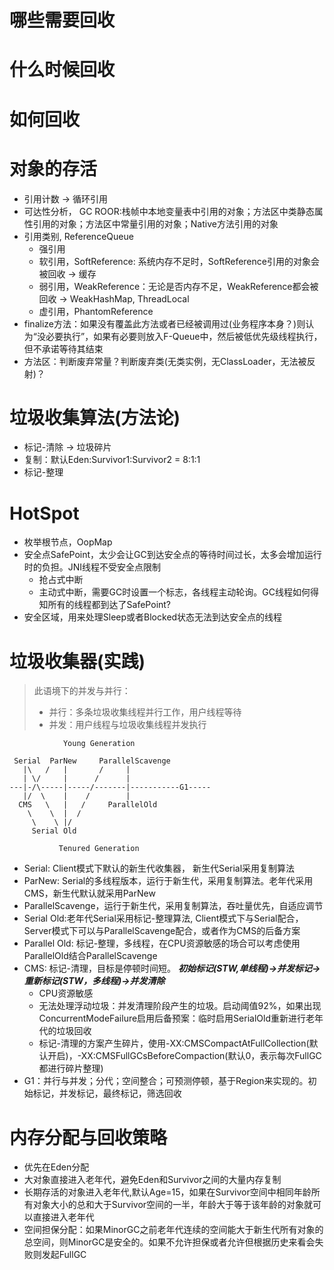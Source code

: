 # 哪些需要回收
# 什么时候回收
# 如何回收

# 对象的存活

* 引用计数 -> 循环引用
* 可达性分析， GC ROOR:栈帧中本地变量表中引用的对象；方法区中类静态属性引用的对象；方法区中常量引用的对象；Native方法引用的对象
* 引用类别, ReferenceQueue
  * 强引用
  * 软引用，SoftReference: 系统内存不足时，SoftReference引用的对象会被回收 -> 缓存
  * 弱引用，WeakReference：无论是否内存不足，WeakReference都会被回收 -> WeakHashMap, ThreadLocal
  * 虚引用，PhantomReference
* finalize方法：如果没有覆盖此方法或者已经被调用过(业务程序本身？)则认为“没必要执行”，如果有必要则放入F-Queue中，然后被低优先级线程执行，但不承诺等待其结束
* 方法区：判断废弃常量？判断废弃类(无类实例，无ClassLoader，无法被反射)？

# 垃圾收集算法(方法论)

* 标记-清除 -> 垃圾碎片
* 复制：默认Eden:Survivor1:Survivor2 = 8:1:1
* 标记-整理

# HotSpot

* 枚举根节点，OopMap
* 安全点SafePoint，太少会让GC到达安全点的等待时间过长，太多会增加运行时的负担。JNI线程不受安全点限制
  * 抢占式中断
  * 主动式中断，需要GC时设置一个标志，各线程主动轮询。GC线程如何得知所有的线程都到达了SafePoint?
* 安全区域，用来处理Sleep或者Blocked状态无法到达安全点的线程

# 垃圾收集器(实践)

>此语境下的并发与并行：
>* 并行：多条垃圾收集线程并行工作，用户线程等待
>* 并发：用户线程与垃圾收集线程并发执行

```
            Young Generation

 Serial  ParNew     ParallelScavenge
   |\   /   |       /     |
   | \/     |      /      |
---|-/\-----|-----/-------|-----------G1-----
   |/  \    |    /        |
  CMS   \   |   /     ParallelOld
    \    \  |  /
     \    \ |/
     Serial Old
            
           Tenured Generation
```

* Serial: Client模式下默认的新生代收集器， 新生代Serial采用复制算法
* ParNew: Serial的多线程版本，运行于新生代，采用复制算法。老年代采用CMS，新生代默认就采用ParNew
* ParallelScavenge，运行于新生代，采用复制算法，吞吐量优先，自适应调节
* Serial Old:老年代Serial采用标记-整理算法, Client模式下与Serial配合，Server模式下可以与ParallelScavenge配合，或者作为CMS的后备方案
* Parallel Old: 标记-整理，多线程，在CPU资源敏感的场合可以考虑使用ParallelOld结合ParallelScavenge
* CMS: 标记-清理，目标是停顿时间短。 ___初始标记(STW,单线程)->并发标记->重新标记(STW，多线程)->并发清除___
  * CPU资源敏感
  * 无法处理浮动垃圾：并发清理阶段产生的垃圾。启动阈值92%，如果出现ConcurrentModeFailure启用后备预案：临时启用SerialOld重新进行老年代的垃圾回收
  * 标记-清理的方案产生碎片，使用-XX:CMSCompactAtFullCollection(默认开启)，-XX:CMSFullGCsBeforeCompaction(默认0，表示每次FullGC都进行碎片整理)
* G1：并行与并发；分代；空间整合；可预测停顿，基于Region来实现的。初始标记，并发标记，最终标记，筛选回收

# 内存分配与回收策略

* 优先在Eden分配
* 大对象直接进入老年代，避免Eden和Survivor之间的大量内存复制
* 长期存活的对象进入老年代,默认Age=15，如果在Survivor空间中相同年龄所有对象大小的总和大于Survivor空间的一半，年龄大于等于该年龄的对象就可以直接进入老年代
* 空间担保分配：如果MinorGC之前老年代连续的空间能大于新生代所有对象的总空间，则MinorGC是安全的。如果不允许担保或者允许但根据历史来看会失败则发起FullGC
